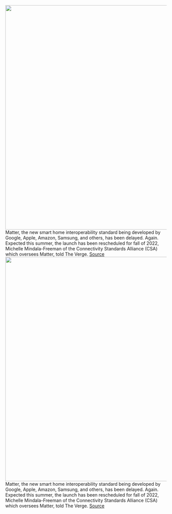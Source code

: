 <img src='https://cdn.vox-cdn.com/thumbor/aEldcB4a63A4aCsnCqyEccL6Ycs=/0x0:2040x1360/1200x800/filters:focal(857x517:1183x843)/cdn.vox-cdn.com/uploads/chorus_image/image/70634992/acastro_211117_4887_0001.0.jpg' width='700px' /><br/>
Matter, the new smart home interoperability standard being developed by Google, Apple, Amazon, Samsung, and others, has been delayed. Again. Expected this summer, the launch has been rescheduled for fall of 2022, Michelle Mindala-Freeman of the Connectivity Standards Alliance (CSA) which oversees Matter, told The Verge.
<a href='https://www.theverge.com/2022/3/17/22982166/matter-smart-home-standard-postponed-fall-2022'> Source <a/><img src='https://cdn.vox-cdn.com/thumbor/aEldcB4a63A4aCsnCqyEccL6Ycs=/0x0:2040x1360/1200x800/filters:focal(857x517:1183x843)/cdn.vox-cdn.com/uploads/chorus_image/image/70634992/acastro_211117_4887_0001.0.jpg' width='700px' /><br/>
Matter, the new smart home interoperability standard being developed by Google, Apple, Amazon, Samsung, and others, has been delayed. Again. Expected this summer, the launch has been rescheduled for fall of 2022, Michelle Mindala-Freeman of the Connectivity Standards Alliance (CSA) which oversees Matter, told The Verge.
<a href='https://www.theverge.com/2022/3/17/22982166/matter-smart-home-standard-postponed-fall-2022'> Source <a/>